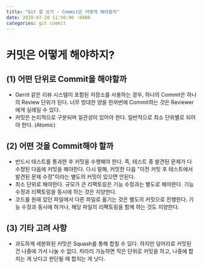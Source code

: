 ```yaml
---
title: "Git 잘 쓰기 - Commit은 어떻게 해야할까"
date: 2020-07-28 11:50:00 -0400
categories: git commit
---
```


# 커밋은 어떻게 해야하지?

## (1) 어떤 단위로 Commit을 해야할까

+ Gerrit 같은 리뷰 시스템이 포함된 저장소를 사용하는 경우, 하나의 Commit은 하나의 Review 단위가 된다. 너무 방대한 양을 한꺼번에 Commit하는 것은 Reviewer에게 실례일 수 있다.
+ 커밋은 논리적으로 구분되며 일관성이 있어야 한다. 일반적으로 최소 단위별로 되어야 한다. (Atomic)


## (2) 어떤 것을 Commit해야 할까

+ 반드시 테스트를 통과한 후 커밋을 수행해야 한다. 즉, 테스트 중 발견된 문제가 다 수정된 다음에 커밋을 해야한다. 다시 말해, 커밋한 다음 "이전 커밋 후 테스트에서 발견된 문제 수정"이라는 별도의 커밋이 있으면 안된다.
+ 최소 단위로 해야한다. 규모가 큰 리팩토링은 기능 수정과는 별도로 해야한다. 기능 수정과 리팩토링을 동시에 하는 것은 지양한다.
+ 코드를 원래 있던 파일에서 다른 파일로 옮기는 것은 별도의 커밋으로 진행한다. 기능 수정과 동시에 하거나, 해당 파일의 리팩토링을 함께 하는 것도 지양한다.


## (3) 기타 고려 사항

+ 과도하게 세분화된 커밋은 Squash를 통해 합칠 수 있다. 하지만 덩어리로 커밋된 건 나중에 가서 나눌 수 없다. 차라리 가능하면 작은 단위로 커밋을 하고, 나중에 합치는 게 낫다고 판단될 때 합치는 게 낫다.  

